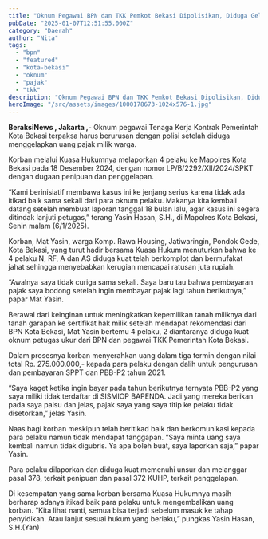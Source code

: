 ```yaml
---
title: "Oknum Pegawai BPN dan TKK Pemkot Bekasi Dipolisikan, Diduga Gelapkan Uang Pajak"
pubDate: "2025-01-07T12:51:55.000Z"
category: "Daerah"
author: "Nita"
tags: 
  - "bpn"
  - "featured"
  - "kota-bekasi"
  - "oknum"
  - "pajak"
  - "tkk"
description: "Oknum Pegawai BPN dan TKK Pemkot Bekasi Dipolisikan, Diduga Gelapkan Uang Pajak"
heroImage: "/src/assets/images/1000178673-1024x576-1.jpg"
---
```


**BeraksiNews , Jakarta ,-** Oknum pegawai Tenaga Kerja Kontrak Pemerintah Kota Bekasi terpaksa harus berurusan dengan polisi setelah diduga menggelapkan uang pajak milik warga.

Korban melalui Kuasa Hukumnya melaporkan 4 pelaku ke Mapolres Kota Bekasi pada 18 Desember 2024, dengan nomor LP/B/2292/XII/2024/SPKT dengan dugaan penipuan dan penggelapan.

“Kami berinisiatif membawa kasus ini ke jenjang serius karena tidak ada itikad baik sama sekali dari para oknum pelaku. Makanya kita kembali datang setelah membuat laporan tanggal 18 bulan lalu, agar kasus ini segera ditindak lanjuti petugas,” terang Yasin Hasan, S.H., di Mapolres Kota Bekasi, Senin malam (6/1/2025).

Korban, Mat Yasin, warga Komp. Rawa Housing, Jatiwaringin, Pondok Gede, Kota Bekasi, yang turut hadir bersama Kuasa Hukum menuturkan bahwa ke 4 pelaku N, RF, A dan AS diduga kuat telah berkomplot dan bermufakat jahat sehingga menyebabkan kerugian mencapai ratusan juta rupiah.

“Awalnya saya tidak curiga sama sekali. Saya baru tau bahwa pembayaran pajak saya bodong setelah ingin membayar pajak lagi tahun berikutnya,” papar Mat Yasin.

Berawal dari keinginan untuk meningkatkan kepemilikan tanah miliknya dari tanah garapan ke sertifikat hak milik setelah mendapat rekomendasi dari BPN Kota Bekasi, Mat Yasin bertemu 4 pelaku, 2 diantaranya diduga kuat oknum petugas ukur dari BPN dan pegawai TKK Pemerintah Kota Bekasi.

Dalam prosesnya korban menyerahkan uang dalam tiga termin dengan nilai total Rp. 275.000.000,- kepada para pelaku dengan dalih untuk pengurusan dan pembayaran SPPT dan PBB-P2 tahun 2021.

“Saya kaget ketika ingin bayar pada tahun berikutnya ternyata PBB-P2 yang saya miliki tidak terdaftar di SISMIOP BAPENDA. Jadi yang mereka berikan pada saya palsu dan jelas, pajak saya yang saya titip ke pelaku tidak disetorkan,” jelas Yasin.

Naas bagi korban meskipun telah beritikad baik dan berkomunikasi kepada para pelaku namun tidak mendapat tanggapan. “Saya minta uang saya kembali namun tidak digubris. Ya apa boleh buat, saya laporkan saja,” papar Yasin.

Para pelaku dilaporkan dan diduga kuat memenuhi unsur dan melanggar pasal 378, terkait penipuan dan pasal 372 KUHP, terkait penggelapan.

Di kesempatan yang sama korban bersama Kuasa Hukumnya masih berharap adanya itikad baik para pelaku untuk mengembalikan uang korban. “Kita lihat nanti, semua bisa terjadi sebelum masuk ke tahap penyidikan. Atau lanjut sesuai hukum yang berlaku,” pungkas Yasin Hasan, S.H.(Yan)
